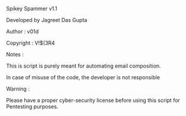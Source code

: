 Spikey Spammer v1.1

Developed by Jagreet Das Gupta

Author : v01d

Copyright : V!$(3R4

Notes :

This is script is purely meant for automating email composition.

In case of misuse of the code, the developer is not responsible

Warning :

Please have a proper cyber-security license before using this script for Pentesting purposes.


